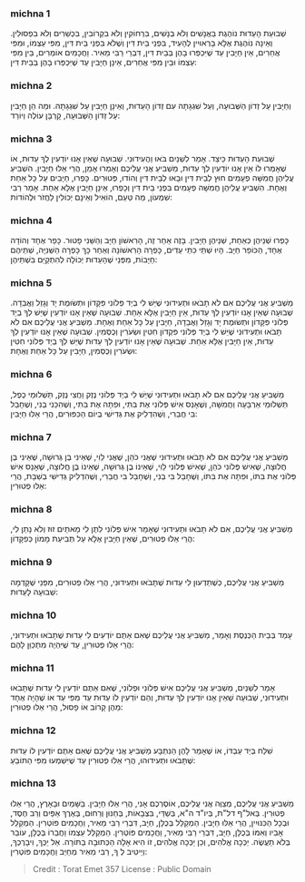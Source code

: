 
### michna 1
שְׁבוּעַת הָעֵדוּת נוֹהֶגֶת בַּאֲנָשִׁים וְלֹא בְנָשִׁים, בִּרְחוֹקִין וְלֹא בִקְרוֹבִין, בִּכְשֵׁרִים וְלֹא בִפְסוּלִין. וְאֵינָהּ נוֹהֶגֶת אֶלָּא בָרְאוּיִין לְהָעִיד, בִּפְנֵי בֵית דִּין וְשֶׁלֹּא בִּפְנֵי בֵית דִּין, מִפִּי עַצְמוֹ, וּמִפִּי אֲחֵרִים, אֵין חַיָּבִין עַד שֶׁיִּכְפְּרוּ בָהֶן בְּבֵית דִּין, דִּבְרֵי רַבִּי מֵאִיר. וַחֲכָמִים אוֹמְרִים, בֵּין מִפִּי עַצְמוֹ וּבֵין מִפִּי אֲחֵרִים, אֵינָן חַיָּבִין עַד שֶׁיִּכְפְּרוּ בָהֶן בְּבֵית דִּין: 

### michna 2
וְחַיָּבִין עַל זְדוֹן הַשְּׁבוּעָה, וְעַל שִׁגְגָתָהּ עִם זְדוֹן הָעֵדוּת, וְאֵינָן חַיָּבִין עַל שִׁגְגָתָהּ. וּמַה הֵן חַיָּבִין עַל זְדוֹן הַשְּׁבוּעָה, קָרְבָּן עוֹלֶה וְיוֹרֵד: 

### michna 3
שְׁבוּעַת הָעֵדוּת כֵּיצַד. אָמַר לִשְׁנַיִם בֹּאוּ וַהֲעִידוּנִי. שְׁבוּעָה שֶׁאֵין אָנוּ יוֹדְעִין לְךָ עֵדוּת, אוֹ שֶׁאָמְרוּ לוֹ אֵין אָנוּ יוֹדְעִין לְךָ עֵדוּת, מַשְׁבִּיעַ אֲנִי עֲלֵיכֶם וְאָמְרוּ אָמֵן, הֲרֵי אֵלּוּ חַיָּבִין. הִשְׁבִּיעַ עֲלֵיהֶן חֲמִשָּׁה פְעָמִים חוּץ לְבֵית דִּין וּבָאוּ לְבֵית דִּין וְהוֹדוּ, פְּטוּרִים. כָּפְרוּ, חַיָּבִים עַל כָּל אַחַת וְאֶחָת. הִשְׁבִּיעַ עֲלֵיהֶן חֲמִשָּׁה פְעָמִים בִּפְנֵי בֵית דִּין וְכָפְרוּ, אֵינָן חַיָּבִין אֶלָּא אַחַת. אָמַר רַבִּי שִׁמְעוֹן, מַה טַּעַם, הוֹאִיל וְאֵינָם יְכוֹלִין לַחֲזֹר וּלְהוֹדוֹת: 

### michna 4
כָּפְרוּ שְׁנֵיהֶן כְּאַחַת, שְׁנֵיהֶן חַיָּבִין. בָּזֶה אַחַר זֶה, הָרִאשׁוֹן חַיָּב וְהַשֵּׁנִי פָטוּר. כָּפַר אֶחָד וְהוֹדָה אֶחָד, הַכּוֹפֵר חַיָּב. הָיוּ שְׁתֵּי כִתֵּי עֵדִים, כָּפְרָה הָרִאשׁוֹנָה וְאַחַר כָּךְ כָּפְרָה הַשְּׁנִיָּה, שְׁתֵּיהֶם חַיָּבוֹת, מִפְּנֵי שֶׁהָעֵדוּת יְכוֹלָה לְהִתְקַיֵּם בִּשְׁתֵּיהֶן: 

### michna 5
מַשְׁבִּיעַ אֲנִי עֲלֵיכֶם אִם לֹא תָבֹאוּ וּתְעִידוּנִי שֶׁיֵּשׁ לִי בְיַד פְּלוֹנִי פִּקָּדוֹן וּתְשׂוּמֶת יָד וְגָזֵל וַאֲבֵדָה. שְׁבוּעָה שֶׁאֵין אָנוּ יוֹדְעִין לְךָ עֵדוּת, אֵין חַיָּבִין אֶלָּא אַחַת. שְׁבוּעָה שֶׁאֵין אָנוּ יוֹדְעִין שֶׁיֵּשׁ לְךָ בְיַד פְּלוֹנִי פִּקָּדוֹן וּתְשׂוּמֶת יָד וְגָזֵל וַאֲבֵדָה, חַיָּבִין עַל כָּל אַחַת וְאֶחָת. מַשְׁבִּיעַ אֲנִי עֲלֵיכֶם אִם לֹא תָבֹאוּ וּתְעִידוּנִי שֶׁיֵּשׁ לִי בְיַד פְּלוֹנִי פִּקְדוֹן חִטִּין וּשְׂעֹרִין וְכֻסְּמִין. שְׁבוּעָה שֶׁאֵין אָנוּ יוֹדְעִין לְךָ עֵדוּת, אֵין חַיָּבִין אֶלָּא אַחַת. שְׁבוּעָה שֶׁאֵין אָנוּ יוֹדְעִין לְךָ עֵדוּת שֶׁיֵּשׁ לְךָ בְיַד פְּלוֹנִי חִטִּין וּשְׂעֹרִין וְכֻסְּמִין, חַיָּבִין עַל כָּל אַחַת וְאֶחָת: 

### michna 6
מַשְׁבִּיעַ אֲנִי עֲלֵיכֶם אִם לֹא תָבֹאוּ וּתְעִידוּנִי שֶׁיֵּשׁ לִי בְיַד פְּלוֹנִי נֶזֶק וַחֲצִי נֶזֶק, תַּשְׁלוּמֵי כֶפֶל, תַּשְׁלוּמֵי אַרְבָּעָה וַחֲמִשָּׁה, וְשֶׁאָנַס אִישׁ פְּלוֹנִי אֶת בִּתִּי, וּפִתָּה אֶת בִּתִּי, וְשֶׁהִכַּנִי בְנִי, וְשֶׁחָבַל בִּי חֲבֵרִי, וְשֶׁהִדְלִיק אֶת גְּדִישִׁי בְיוֹם הַכִּפּוּרִים, הֲרֵי אֵלּוּ חַיָּבִין: 

### michna 7
מַשְׁבִּיעַ אֲנִי עֲלֵיכֶם אִם לֹא תָבֹאוּ וּתְעִידוּנִי שֶׁאֲנִי כֹהֵן, שֶׁאֲנִי לֵוִי, שֶׁאֵינִי בֶן גְּרוּשָׁה, שֶׁאֵינִי בֶן חֲלוּצָה, שֶׁאִישׁ פְּלוֹנִי כֹהֵן, שֶׁאִישׁ פְּלוֹנִי לֵוִי, שֶׁאֵינוֹ בֶן גְּרוּשָׁה, שֶׁאֵינוֹ בֶן חֲלוּצָה, שֶׁאָנַס אִישׁ פְּלוֹנִי אֶת בִּתּוֹ, וּפִתָּה אֶת בִּתּוֹ, וְשֶׁחָבַל בִּי בְנִי, וְשֶׁחָבַל בִּי חֲבֵרִי, וְשֶׁהִדְלִיק גְּדִישִׁי בְשַׁבָּת, הֲרֵי אֵלּוּ פְטוּרִין: 

### michna 8
מַשְׁבִּיעַ אֲנִי עֲלֵיכֶם, אִם לֹא תָבֹאוּ וּתְעִידוּנִי שֶׁאָמַר אִישׁ פְּלוֹנִי לִתֶּן לִי מָאתַיִם זוּז וְלֹא נָתַן לִי, הֲרֵי אֵלּוּ פְטוּרִים, שֶׁאֵין חַיָּבִין אֶלָּא עַל תְּבִיעַת מָמוֹן כְּפִקָּדוֹן: 

### michna 9
מַשְׁבִּיעַ אֲנִי עֲלֵיכֶם, כְּשֶׁתֵּדְעוּן לִי עֵדוּת שֶׁתָּבֹאוּ וּתְעִידוּנִי, הֲרֵי אֵלּוּ פְטוּרִים, מִפְּנֵי שֶׁקָּדְמָה שְׁבוּעָה לָעֵדוּת: 

### michna 10
עָמַד בְּבֵית הַכְּנֶסֶת וְאָמַר, מַשְׁבִּיעַ אֲנִי עֲלֵיכֶם שֶׁאִם אַתֶּם יוֹדְעִים לִי עֵדוּת שֶׁתָּבֹאוּ וּתְעִידוּנִי, הֲרֵי אֵלּוּ פְטוּרִין, עַד שֶׁיִּהְיֶה מִתְכַּוֵּן לָהֶם: 

### michna 11
אָמַר לִשְׁנַיִם, מַשְׁבִּיעַ אֲנִי עֲלֵיכֶם אִישׁ פְּלוֹנִי וּפְלוֹנִי, שֶׁאִם אַתֶּם יוֹדְעִין לִי עֵדוּת שֶׁתָּבֹאוּ וּתְעִידוּנִי, שְׁבוּעָה שֶׁאֵין אָנוּ יוֹדְעִין לְךָ עֵדוּת, וְהֵם יוֹדְעִין לוֹ עֵדוּת עֵד מִפִּי עֵד אוֹ שֶׁהָיָה אֶחָד מֵהֶן קָרוֹב אוֹ פָסוּל, הֲרֵי אֵלּוּ פְטוּרִין: 

### michna 12
שִׁלַּח בְּיַד עַבְדּוֹ, אוֹ שֶׁאָמַר לָהֶן הַנִּתְבָּע מַשְׁבִּיעַ אֲנִי עֲלֵיכֶם שֶׁאִם אַתֶּם יוֹדְעִין לוֹ עֵדוּת שֶׁתָּבֹאוּ וּתְעִידוּהוּ, הֲרֵי אֵלּוּ פְטוּרִין עַד שֶׁיִּשְׁמְעוּ מִפִּי הַתּוֹבֵעַ: 

### michna 13
מַשְׁבִּיעַ אֲנִי עֲלֵיכֶם, מְצַוֶּה אֲנִי עֲלֵיכֶם, אוֹסֶרְכֶם אָנִי, הֲרֵי אֵלּוּ חַיָּבִין. בַּשָּׁמַיִם וּבָאָרֶץ, הֲרֵי אֵלּוּ פְטוּרִין. בְּאל"ף דל"ת, בְּיו"ד ה"א, בְּשַׁדַּי, בִּצְבָאוֹת, בְּחַנּוּן וְרַחוּם, בְּאֶרֶךְ אַפַּיִם וְרַב חֶסֶד, וּבְכָל הַכִּנּוּיִין, הֲרֵי אֵלּוּ חַיָּבִין. הַמְקַלֵּל בְּכֻלָּן, חַיָּב, דִּבְרֵי רַבִּי מֵאִיר, וַחֲכָמִים פּוֹטְרִין. הַמְקַלֵּל אָבִיו וְאִמּוֹ בְּכֻלָּן, חַיָּב, דִּבְרֵי רַבִּי מֵאִיר, וַחֲכָמִים פּוֹטְרִין. הַמְקַלֵּל עַצְמוֹ וַחֲבֵרוֹ בְּכֻלָּן, עוֹבֵר בְּלֹא תַעֲשֶׂה. יַכְּכָה אֱלֹהִים, וְכֵן יַכְּכָה אֱלֹהִים, זוֹ הִיא אָלָה הַכְּתוּבָה בַתּוֹרָה. אַל יַכְּךָ, וִיבָרֶכְךָ, וְיֵיטִיב לְ ךָ, רַבִּי מֵאִיר מְחַיֵּב וַחֲכָמִים פּוֹטְרִין: 

>Credit : Torat Emet 357
>License : Public Domain 